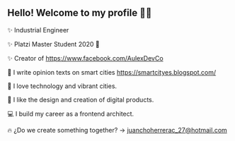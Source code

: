 Hello! Welcome to my profile 👋:rocket:
-

:sparkles: Industrial Engineer

:sparkles: Platzi Master Student 2020 :green_heart: 

:sparkles: Creator of https://www.facebook.com/AulexDevCo

:pencil:   I write opinion texts on smart cities https://smartcityes.blogspot.com/

:city_sunrise: I love technology and vibrant cities.

:calling:  I like the design and creation of digital products.

:computer: I build my career as a frontend architect. 


 :fire:   ¿Do we create something together? -> juanchoherrerac_27@hotmail.com 

<!--
**jshc27/jshc27** is a ✨ _special_ ✨ repository because its `README.md` (this file) appears on your GitHub profile.
-->
